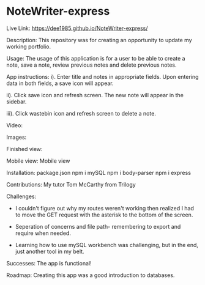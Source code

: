 # NoteWriter-express

Live Link: https://dee1985.github.io/NoteWriter-express/

Description:
This repository was for creating an opportunity to update my working portfolio.

Usage: 
The usage of this application is for a user to be able to create a note, save a note, review previous notes and delete previous notes. 

App instructions: 
i). Enter title and notes in appropriate fields. Upon entering data in both fields, a save icon will appear. 

ii). Click save icon and refresh screen. The new note will appear in the sidebar.

iii). Click wastebin icon and refresh screen to delete a note. 

Video:




Images: 



Finished view:

Mobile view: Mobile view

Installation:
package.json 
npm i mySQL
npm i body-parser
npm i express

Contributions: 
My tutor Tom McCarthy from Trilogy

Challenges: 
* I couldn't figure out why my routes weren't working then realized I had to move the GET request with the asterisk to the bottom of the screen. 

* Seperation of concerns and file path- remembering to export and require when needed. 

* Learning how to use mySQL workbench was challenging, but in the end, just another tool in my belt. 

Successes: 
The app is functional! 

Roadmap: Creating this app was a good introduction to databases. 
